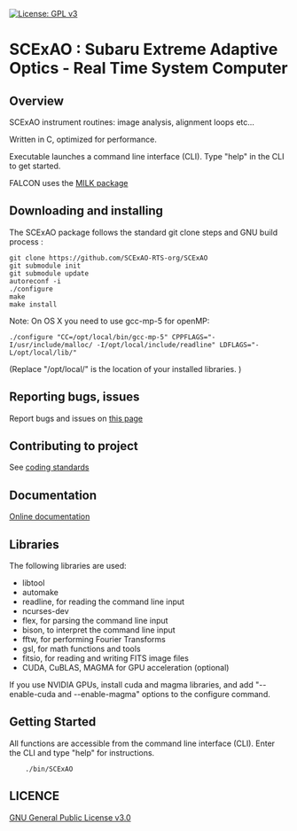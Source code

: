  [![License: GPL v3](https://img.shields.io/badge/License-GPL%20v3-blue.svg)](http://www.gnu.org/licenses/gpl-3.0)


# SCExAO : Subaru Extreme Adaptive Optics - Real Time System Computer

## Overview

SCExAO instrument routines: image analysis, alignment loops etc...

Written in C, optimized for performance.


Executable launches a command line interface (CLI). Type "help" in the CLI to get started.

FALCON uses the [MILK package](https://github.com/milk-org/MILK)


## Downloading and installing 


The SCExAO package follows the standard git clone steps and GNU build process :

	git clone https://github.com/SCExAO-RTS-org/SCExAO
	git submodule init
	git submodule update
	autoreconf -i
	./configure
	make
	make install

Note: On OS X you need to use gcc-mp-5 for openMP:

	./configure "CC=/opt/local/bin/gcc-mp-5" CPPFLAGS="-I/usr/include/malloc/ -I/opt/local/include/readline" LDFLAGS="-L/opt/local/lib/"
(Replace "/opt/local/" is the location of your installed libraries. )



## Reporting bugs, issues

Report bugs and issues on [this page]( https://github.com/SCExAO-RTS-org/SCExAO/issues )


## Contributing to project


See [coding standards]( http://SCExAO-RTS-org.github.io/SCExAO/html/page_coding_standards.html ) 





## Documentation

[Online documentation]( http://SCExAO-RTS-org.github.io/SCExAO/ ) 


## Libraries

The following libraries are used:

- libtool
- automake
- readline, for reading the command line input
- ncurses-dev
- flex, for parsing the command line input
- bison, to interpret the command line input
- fftw, for performing Fourier Transforms
- gsl, for math functions and tools
- fitsio, for reading and writing FITS image files
- CUDA, CuBLAS, MAGMA for GPU acceleration (optional)

If you use NVIDIA GPUs, install cuda and magma libraries, and add "--enable-cuda and --enable-magma" options to the configure command.



## Getting Started

All functions are accessible from the command line interface (CLI). Enter the CLI and type "help" for instructions.

		./bin/SCExAO


## LICENCE


[GNU General Public License v3.0]( https://github.com/SCExAO-RTS-org/SCExAO/blob/master/LICENCE.txt )

